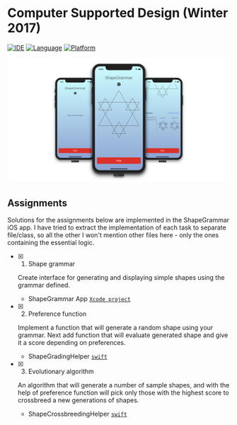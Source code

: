 # Computer Supported Design (Winter 2017)
[![IDE](https://img.shields.io/badge/Xcode-9-blue.svg)](https://developer.apple.com/xcode/)
[![Language](https://img.shields.io/badge/swift-4-orange.svg)](https://swift.org)
[![Platform](https://img.shields.io/badge/platform-iOS%2011-green.svg)](https://developer.apple.com/ios/)

![screens](screens.png)

## Assignments

Solutions for the assignments below are implemented in the ShapeGrammar iOS app. I have tried to extract the implementation of each task to separate file/class, so all the other I won't mention other files here - only the ones containing the essential logic.

- [x] 1. Shape grammar

	Create interface for generating and displaying simple shapes using the grammar defined.
	- ShapeGrammar App [`Xcode project`](ShapeGrammar/)


- [x] 2. Preference function

	Implement a function that will generate a random shape using your grammar. Next add function that will evaluate generated shape and give it a score depending on preferences.
	- ShapeGradingHelper [`swift`](ShapeGrammar/ShapeGrammar/Utils/ShapeGradingHelper.swift)


- [x] 3. Evolutionary algorithm

	An algorithm that will generate a number of sample shapes, and with the help of preference function will pick only those with the highest score to crossbreed a new generations of shapes.
	- ShapeCrossbreedingHelper [`swift`](ShapeGrammar/ShapeGrammar/Utils/ShapeCrossbreedingHelper.swift)

